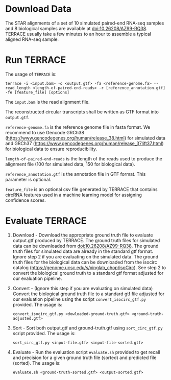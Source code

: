 # Download Data 

The STAR alignments of a set of 10 simulated paired-end RNA-seq samples and 8 biological samples
are available at [doi:10.26208/AZ99-RQ38](https://doi.org/10.26208/AZ99-RQ38).
TERRACE usually take a few minutes to an hour to assemble a typical aligned RNA-seq sample.

# Run TERRACE

The usage of `TERRACE` is:
```
terrace -i <input.bam> -o <output.gtf> -fa <reference-genome.fa> --read_length <length-of-paired-end-reads> -r [reference_annotation.gtf] -fe [feature_file] [options]
```

The `input.bam` is the read alignment file.

The reconstructed circular transcripts shall be written as GTF format into `output.gtf`.

`reference-genome.fa` is the reference genome file in fasta format. We recommend to use Gencode GRCh38 (https://www.gencodegenes.org/human/release_38.html) for simulated data and GRCh37 (https://www.gencodegenes.org/human/release_37lift37.html) for biological data to ensure reproducibility.

`length-of-paired-end-reads` is the length of the reads used to produce the alignment file (100 for simulated data, 150 for biological data).

`reference_annotation.gtf` is the annotation file in GTF format. This parameter is optional.

`feature_file` is an optional csv file generated by TERRACE that contains circRNA features used in a machine learning model for assigning confidence scores.

# Evaluate TERRACE

1. Download - Download the appropriate ground truth file to evaluate output.gtf produced by TERRACE. The ground truth files for simulated data can be downloaded from [doi:10.26208/AZ99-RQ38](https://doi.org/10.26208/AZ99-RQ38). The ground truth files for simulated data are already in the standard gtf format. Ignore step 2 if you are evaluating on the simulated data. The ground truth files for the biological data can be downloaded from the isocirc catalog (https://genome.ucsc.edu/s/xinglab_chop/isoCirc). See step 2 to convert the biological ground truth to a standard gtf format adjusted for our evaluation pipeline.

2. Convert - (Ignore this step if you are evaluating on simulated data) Convert the biological ground truth file to a standard gtf file adjusted for our evaluation pipeline using the script `convert_isocirc_gtf.py` provided. The usage is:
    ```
    convert_isocirc_gtf.py <dowloaded-ground-truth.gtf> <ground-truth-adjusted.gtf>
    ```

3. Sort - Sort both output.gtf and ground-truth.gtf using `sort_circ_gtf.py` script provided. The usage is:
    ```
    sort_circ_gtf.py <input-file.gtf> <input-file-sorted.gtf>
    ```
4. Evaluate - Run the evaluation script `evaluate.sh` provided to get recall and precision for a given ground truth file (sorted) and predicted file (sorted). The usage is:
    ```
    evaluate.sh <ground-truth-sorted.gtf> <output-sorted.gtf>
    ```

